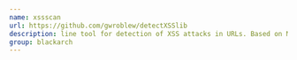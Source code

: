 ```yaml
---
name: xssscan
url: https://github.com/gwroblew/detectXSSlib
description: line tool for detection of XSS attacks in URLs. Based on ModSecurity rules from OWASP CRS. URL : https://github.com/gwroblew/detectXSSlib Groups : blackarch blackarch-webapp blackarch-scanner blackarch-fuzzer
group: blackarch
---
```


